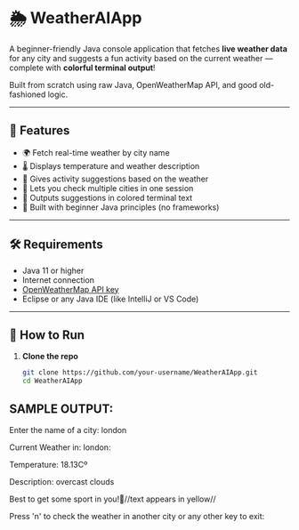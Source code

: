 # 🌦️ WeatherAIApp

A beginner-friendly Java console application that fetches **live weather data** for any city and suggests a fun activity based on the current weather — complete with **colorful terminal output**!

Built from scratch using raw Java, OpenWeatherMap API, and good old-fashioned logic.

---

## 📌 Features

- 🌍 Fetch real-time weather by city name
- 🌡️ Displays temperature and weather description
- 🧠 Gives activity suggestions based on the weather
- 🔁 Lets you check multiple cities in one session
- 🎨 Outputs suggestions in colored terminal text
- 🧪 Built with beginner Java principles (no frameworks)

---

## 🛠️ Requirements

- Java 11 or higher
- Internet connection
- [OpenWeatherMap API key](https://openweathermap.org/api)
- Eclipse or any Java IDE (like IntelliJ or VS Code)

---

## 🚀 How to Run

1. **Clone the repo**
   ```bash
   git clone https://github.com/your-username/WeatherAIApp.git
   cd WeatherAIApp

## SAMPLE OUTPUT:

Enter the name of a city: london

Current Weather in: london:

Temperature: 18.13Cº

Description: overcast clouds

Best to get some sport in you!//text appears in yellow//

Press 'n' to check the weather in another city or any other key to exit: 
